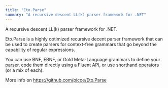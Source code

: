 ```yaml
---
title: "Eto.Parse"
summary: "A recursive descent LL(k) parser framework for .NET"
---
```


A recursive descent LL(k) parser framework for .NET.

Eto.Parse is a highly optimized recursive decent parser framework that can be used to create parsers for context-free grammars that go beyond the capability of regular expressions.

You can use BNF, EBNF, or Gold Meta-Language grammars to define your parser, code them directly using a Fluent API, or use shorthand operators (or a mix of each).

More info on https://github.com/picoe/Eto.Parse